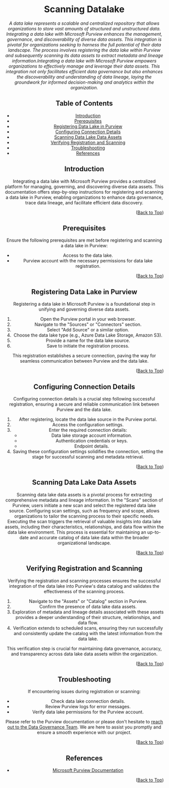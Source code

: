 <!-- Improved compatibility of Back to Top link -->
<a name="Azure Datalake-top"></a>

<!-- Concept TITLE AND OVERVIEW -->

<center>

# Scanning Datalake

*A data lake represents a scalable and centralized repository that allows organizations to store vast amounts of structured and unstructured data. Integrating a data lake with Microsoft Purview enhances the management, governance, and discoverability of diverse data assets. This integration is pivotal for organizations seeking to harness the full potential of their data landscape. The process involves registering the data lake within Purview and subsequently scanning its data assets to extract metadata and lineage information.Integrating a data lake with Microsoft Purview empowers organizations to effectively manage and leverage their data assets. This integration not only facilitates efficient data governance but also enhances the discoverability and understanding of data lineage, laying the groundwork for informed decision-making and analytics within the organization.*

## Table of Contents

- [Introduction](#introduction)
- [Prerequisites](#prerequisites)
- [Registering Data Lake in Purview](#registering-data-lake-in-purview)
- [Configuring Connection Details](#configuring-connection-details)
- [Scanning Data Lake Data Assets](#scanning-data-lake-data-assets)
- [Verifying Registration and Scanning](#verifying-registration-and-scanning)
- [Troubleshooting](#troubleshooting)
- [References](#references)

## Introduction

Integrating a data lake with Microsoft Purview provides a centralized platform for managing, governing, and discovering diverse data assets. This documentation offers step-by-step instructions for registering and scanning a data lake in Purview, enabling organizations to enhance data governance, trace data lineage, and facilitate efficient data discovery.

<p align="right">(<a href="#Azure Datalake-top">Back to Top</a>)</p>

## Prerequisites

Ensure the following prerequisites are met before registering and scanning a data lake in Purview:

- Access to the data lake.
- Purview account with the necessary permissions for data lake registration.

<p align="right">(<a href="#Azure Datalake-top">Back to Top</a>)</p>

## Registering Data Lake in Purview

Registering a data lake in Microsoft Purview is a foundational step in unifying and governing diverse data assets.

1. Open the Purview portal in your web browser.
2. Navigate to the "Sources" or "Connectors" section.
3. Select "Add Source" or a similar option.
4. Choose the data lake type (e.g., Azure Data Lake Storage, Amazon S3).
5. Provide a name for the data lake source.
6. Save to initiate the registration process.

This registration establishes a secure connection, paving the way for seamless communication between Purview and the data lake.

<p align="right">(<a href="#Azure Datalake-top">Back to Top</a>)</p>

## Configuring Connection Details

Configuring connection details is a crucial step following successful registration, ensuring a secure and reliable communication link between Purview and the data lake. 

1. After registering, locate the data lake source in the Purview portal.
2. Access the configuration settings.
3. Enter the required connection details:
   - Data lake storage account information.
   - Authentication credentials or keys.
   - Endpoint details.
4. Saving these configuration settings solidifies the connection, setting the stage for successful scanning and metadata retrieval.

<p align="right">(<a href="#Azure Datalake-top">Back to Top</a>)</p>

## Scanning Data Lake Data Assets

Scanning data lake data assets is a pivotal process for extracting comprehensive metadata and lineage information. In the "Scans" section of Purview, users initiate a new scan and select the registered data lake source. Configuring scan settings, such as frequency and scope, allows organizations to tailor the scanning process to their specific needs. Executing the scan triggers the retrieval of valuable insights into data lake assets, including their characteristics, relationships, and data flow within the data lake environment. This process is essential for maintaining an up-to-date and accurate catalog of data lake data within the broader organizational landscape.

<p align="right">(<a href="#Azure Datalake-top">Back to Top</a>)</p>

## Verifying Registration and Scanning

Verifying the registration and scanning processes ensures the successful integration of the data lake into Purview's data catalog and validates the effectiveness of the scanning process. 

1. Navigate to the "Assets" or "Catalog" section in Purview.
2. Confirm the presence of data lake data assets.
3. Exploration of metadata and lineage details associated with these assets provides a deeper understanding of their structure, relationships, and data flow.
4.  Verification extends to scheduled scans, ensuring they run successfully and consistently update the catalog with the latest information from the data lake.

This verification step is crucial for maintaining data governance, accuracy, and transparency across data lake data assets within the organization.

<p align="right">(<a href="#Azure Datalake-top">Back to Top</a>)</p>

## Troubleshooting

If encountering issues during registration or scanning:

- Check data lake connection details.
- Review Purview logs for error messages.
- Verify data lake permissions for the Purview account.

Please refer to the Purview documentation or please don't hesitate to [reach out to the Data Governance Team](mailto:data_governance_team@hanes.com). We are here to assist you promptly and ensure a smooth experience with our project.

<p align="right">(<a href="#Azure Datalake-top">Back to Top</a>)</p>

## References

- [Microsoft Purview Documentation](https://docs.microsoft.com/en-us/azure/purview/)

<p align="right">(<a href="#Azure Datalake-top">Back to Top</a>)</p>

